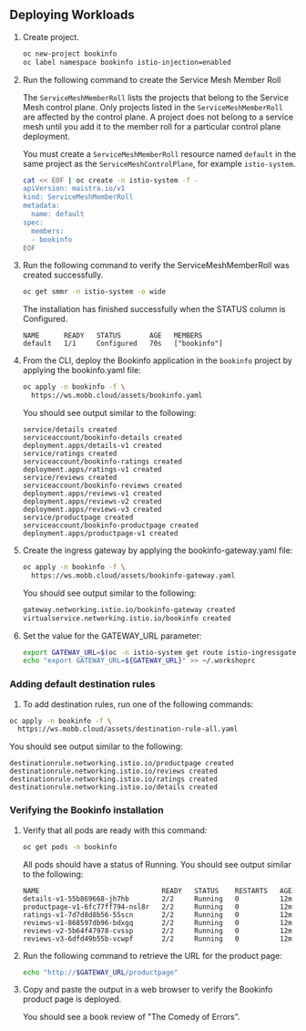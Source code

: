 ## Deploying Workloads

1. Create project.

    ```bash
    oc new-project bookinfo
    oc label namespace bookinfo istio-injection=enabled
    ```

1. Run the following command to create the Service Mesh Member Roll

    The `ServiceMeshMemberRoll` lists the projects that belong to the Service Mesh control plane. Only projects listed in the `ServiceMeshMemberRoll` are affected by the control plane. A project does not belong to a service mesh until you add it to the member roll for a particular control plane deployment.

    You must create a `ServiceMeshMemberRoll` resource named `default` in the same project as the `ServiceMeshControlPlane`, for example `istio-system`.

    ```bash
    cat << EOF | oc create -n istio-system -f -
    apiVersion: maistra.io/v1
    kind: ServiceMeshMemberRoll
    metadata:
      name: default
    spec:
      members:
      - bookinfo
    EOF
    ```

1. Run the following command to verify the ServiceMeshMemberRoll was created successfully.

    ```bash
    oc get smmr -n istio-system -o wide
    ```

    The installation has finished successfully when the STATUS column is Configured.

    ```{.text .no-copy}
    NAME      READY   STATUS       AGE   MEMBERS
    default   1/1     Configured   70s   ["bookinfo"]
    ```

1. From the CLI, deploy the Bookinfo application in the `bookinfo` project by applying the bookinfo.yaml file:

    ```bash
    oc apply -n bookinfo -f \
      https://ws.mobb.cloud/assets/bookinfo.yaml
    ```

    You should see output similar to the following:

    ```{.text .no-copy}
    service/details created
    serviceaccount/bookinfo-details created
    deployment.apps/details-v1 created
    service/ratings created
    serviceaccount/bookinfo-ratings created
    deployment.apps/ratings-v1 created
    service/reviews created
    serviceaccount/bookinfo-reviews created
    deployment.apps/reviews-v1 created
    deployment.apps/reviews-v2 created
    deployment.apps/reviews-v3 created
    service/productpage created
    serviceaccount/bookinfo-productpage created
    deployment.apps/productpage-v1 created
    ```

1. Create the ingress gateway by applying the bookinfo-gateway.yaml file:

    ```bash
    oc apply -n bookinfo -f \
      https://ws.mobb.cloud/assets/bookinfo-gateway.yaml
    ```

    You should see output similar to the following:

    ```bash
    gateway.networking.istio.io/bookinfo-gateway created
    virtualservice.networking.istio.io/bookinfo created
    ```

1. Set the value for the GATEWAY_URL parameter:

    ```bash
    export GATEWAY_URL=$(oc -n istio-system get route istio-ingressgateway -o jsonpath='{.spec.host}')
    echo "export GATEWAY_URL=${GATEWAY_URL}" >> ~/.workshoprc
    ```

### Adding default destination rules

1. To add destination rules, run one of the following commands:

```bash
oc apply -n bookinfo -f \
  https://ws.mobb.cloud/assets/destination-rule-all.yaml
```

You should see output similar to the following:

```{.text .no-copy}
destinationrule.networking.istio.io/productpage created
destinationrule.networking.istio.io/reviews created
destinationrule.networking.istio.io/ratings created
destinationrule.networking.istio.io/details created
```

### Verifying the Bookinfo installation

1. Verify that all pods are ready with this command:

    ```bash
    oc get pods -n bookinfo
    ```

    All pods should have a status of Running. You should see output similar to the following:

    ```{.text .no-copy}
    NAME                              READY   STATUS    RESTARTS   AGE
    details-v1-55b869668-jh7hb        2/2     Running   0          12m
    productpage-v1-6fc77ff794-nsl8r   2/2     Running   0          12m
    ratings-v1-7d7d8d8b56-55scn       2/2     Running   0          12m
    reviews-v1-868597db96-bdxgq       2/2     Running   0          12m
    reviews-v2-5b64f47978-cvssp       2/2     Running   0          12m
    reviews-v3-6dfd49b55b-vcwpf       2/2     Running   0          12m
    ```

1. Run the following command to retrieve the URL for the product page:

    ```bash
    echo "http://$GATEWAY_URL/productpage"
    ```

1. Copy and paste the output in a web browser to verify the Bookinfo product page is deployed.

    You should see a book review of "The Comedy of Errors".
